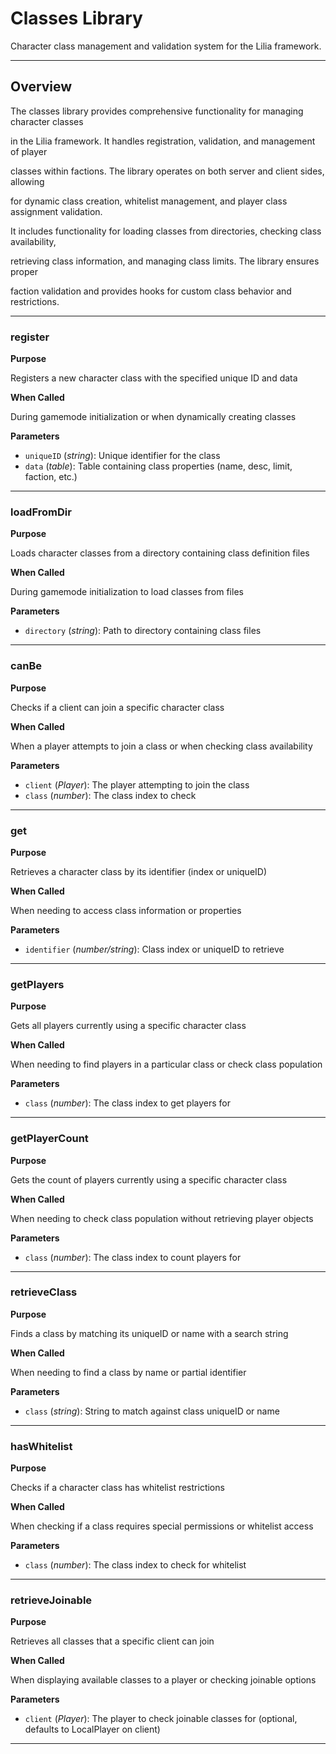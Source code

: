 # Classes Library

Character class management and validation system for the Lilia framework.

---

## Overview

The classes library provides comprehensive functionality for managing character classes

in the Lilia framework. It handles registration, validation, and management of player

classes within factions. The library operates on both server and client sides, allowing

for dynamic class creation, whitelist management, and player class assignment validation.

It includes functionality for loading classes from directories, checking class availability,

retrieving class information, and managing class limits. The library ensures proper

faction validation and provides hooks for custom class behavior and restrictions.

---

### register

**Purpose**

Registers a new character class with the specified unique ID and data

**When Called**

During gamemode initialization or when dynamically creating classes

**Parameters**

* `uniqueID` (*string*): Unique identifier for the class
* `data` (*table*): Table containing class properties (name, desc, limit, faction, etc.)

---

### loadFromDir

**Purpose**

Loads character classes from a directory containing class definition files

**When Called**

During gamemode initialization to load classes from files

**Parameters**

* `directory` (*string*): Path to directory containing class files

---

### canBe

**Purpose**

Checks if a client can join a specific character class

**When Called**

When a player attempts to join a class or when checking class availability

**Parameters**

* `client` (*Player*): The player attempting to join the class
* `class` (*number*): The class index to check

---

### get

**Purpose**

Retrieves a character class by its identifier (index or uniqueID)

**When Called**

When needing to access class information or properties

**Parameters**

* `identifier` (*number/string*): Class index or uniqueID to retrieve

---

### getPlayers

**Purpose**

Gets all players currently using a specific character class

**When Called**

When needing to find players in a particular class or check class population

**Parameters**

* `class` (*number*): The class index to get players for

---

### getPlayerCount

**Purpose**

Gets the count of players currently using a specific character class

**When Called**

When needing to check class population without retrieving player objects

**Parameters**

* `class` (*number*): The class index to count players for

---

### retrieveClass

**Purpose**

Finds a class by matching its uniqueID or name with a search string

**When Called**

When needing to find a class by name or partial identifier

**Parameters**

* `class` (*string*): String to match against class uniqueID or name

---

### hasWhitelist

**Purpose**

Checks if a character class has whitelist restrictions

**When Called**

When checking if a class requires special permissions or whitelist access

**Parameters**

* `class` (*number*): The class index to check for whitelist

---

### retrieveJoinable

**Purpose**

Retrieves all classes that a specific client can join

**When Called**

When displaying available classes to a player or checking joinable options

**Parameters**

* `client` (*Player*): The player to check joinable classes for (optional, defaults to LocalPlayer on client)

---

